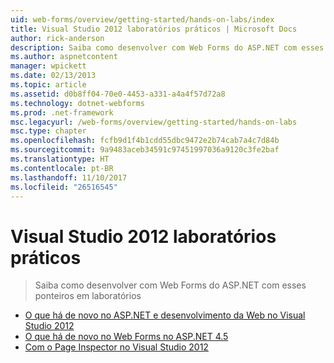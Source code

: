 ```yaml
---
uid: web-forms/overview/getting-started/hands-on-labs/index
title: Visual Studio 2012 laboratórios práticos | Microsoft Docs
author: rick-anderson
description: Saiba como desenvolver com Web Forms do ASP.NET com esses ponteiros em laboratórios
ms.author: aspnetcontent
manager: wpickett
ms.date: 02/13/2013
ms.topic: article
ms.assetid: d0b8ff04-70e0-4453-a331-a4a4f57d72a8
ms.technology: dotnet-webforms
ms.prod: .net-framework
msc.legacyurl: /web-forms/overview/getting-started/hands-on-labs
msc.type: chapter
ms.openlocfilehash: fcfb9d1f4b1cdd55dbc9472e2b74cab7a4c7d84b
ms.sourcegitcommit: 9a9483aceb34591c97451997036a9120c3fe2baf
ms.translationtype: HT
ms.contentlocale: pt-BR
ms.lasthandoff: 11/10/2017
ms.locfileid: "26516545"
---
```

<a name="visual-studio-2012-hands-on-labs"></a>Visual Studio 2012 laboratórios práticos
====================
> Saiba como desenvolver com Web Forms do ASP.NET com esses ponteiros em laboratórios


- [O que há de novo no ASP.NET e desenvolvimento da Web no Visual Studio 2012](whats-new-in-aspnet-and-web-development-in-visual-studio-2012.md)
- [O que há de novo no Web Forms no ASP.NET 4.5](whats-new-in-web-forms-in-aspnet-45.md)
- [Com o Page Inspector no Visual Studio 2012](using-page-inspector-in-visual-studio-2012.md)
